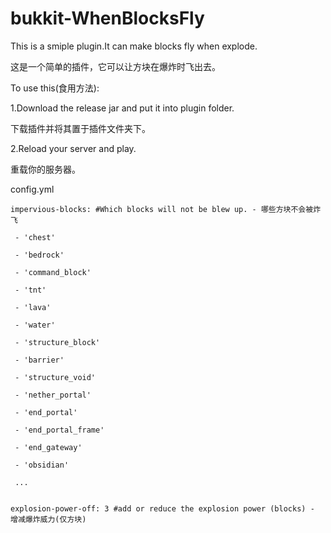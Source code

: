 # bukkit-WhenBlocksFly
This is a smiple plugin.It can make blocks fly when explode.

这是一个简单的插件，它可以让方块在爆炸时飞出去。

To use this(食用方法):
 
 1.Download the release jar and put it into plugin folder.
    
 下载插件并将其置于插件文件夹下。
    
 2.Reload your server and play.
    
 重载你的服务器。
 
 
 config.yml
 
 ```
 impervious-blocks: #Which blocks will not be blew up. - 哪些方块不会被炸飞
  
  - 'chest'
  
  - 'bedrock'
  
  - 'command_block'
  
  - 'tnt'
  
  - 'lava'
  
  - 'water'
  
  - 'structure_block'
  
  - 'barrier'
  
  - 'structure_void'
  
  - 'nether_portal'
  
  - 'end_portal'
  
  - 'end_portal_frame'
  
  - 'end_gateway'
  
  - 'obsidian'
  
  ...
  
  
explosion-power-off: 3 #add or reduce the explosion power (blocks) - 增减爆炸威力(仅方块)
 ```
